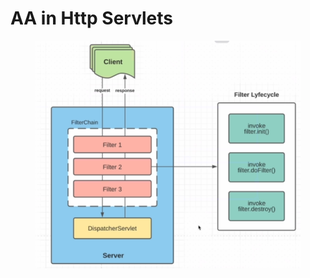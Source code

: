 # AA in Http Servlets

<figure><img src="../../.gitbook/assets/image (36).png" alt=""><figcaption></figcaption></figure>
